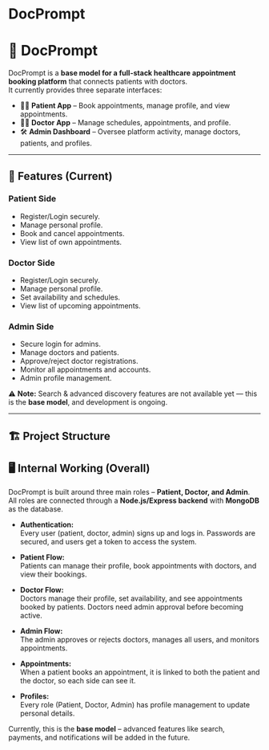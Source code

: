 # DocPrompt

# 📖 DocPrompt  

DocPrompt is a **base model for a full-stack healthcare appointment booking platform** that connects patients with doctors.  
It currently provides three separate interfaces:  

- 🧑‍⚕️ **Patient App** – Book appointments, manage profile, and view appointments.  
- 👨‍⚕️ **Doctor App** – Manage schedules, appointments, and profile.  
- 🛠 **Admin Dashboard** – Oversee platform activity, manage doctors, patients, and profiles.  

---

## 🚀 Features (Current)  

### Patient Side
- Register/Login securely.  
- Manage personal profile.  
- Book and cancel appointments.  
- View list of own appointments.  

### Doctor Side
- Register/Login securely.  
- Manage personal profile.  
- Set availability and schedules.  
- View list of upcoming appointments.  

### Admin Side
- Secure login for admins.  
- Manage doctors and patients.  
- Approve/reject doctor registrations.  
- Monitor all appointments and accounts.  
- Admin profile management.  

⚠️ **Note:** Search & advanced discovery features are not available yet — this is the **base model**, and development is ongoing.  

---

## 🏗️ Project Structure  


## 🖥️ Internal Working (Overall)

DocPrompt is built around three main roles – **Patient, Doctor, and Admin**.  
All roles are connected through a **Node.js/Express backend** with **MongoDB** as the database.

- **Authentication:**  
  Every user (patient, doctor, admin) signs up and logs in. Passwords are secured, and users get a token to access the system.

- **Patient Flow:**  
  Patients can manage their profile, book appointments with doctors, and view their bookings.

- **Doctor Flow:**  
  Doctors manage their profile, set availability, and see appointments booked by patients. Doctors need admin approval before becoming active.

- **Admin Flow:**  
  The admin approves or rejects doctors, manages all users, and monitors appointments.  

- **Appointments:**  
  When a patient books an appointment, it is linked to both the patient and the doctor, so each side can see it.

- **Profiles:**  
  Every role (Patient, Doctor, Admin) has profile management to update personal details.

Currently, this is the **base model** – advanced features like search, payments, and notifications will be added in the future.
